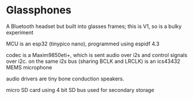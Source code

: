 # Glassphones

A Bluetooth headset but built into glasses frames; this is V1, so is a bulky experiment

MCU is an esp32 (tinypico nano), programmed using espidf 4.3

codec is a Maxim9850eti+, which is sent audio over i2s and control signals over i2c.
on the same i2s bus (sharing BCLK and LRCLK) is an ics43432 MEMS microphone

audio drivers are tiny bone conduction speakers.

micro SD card using 4 bit SD bus used for secondary storage 
